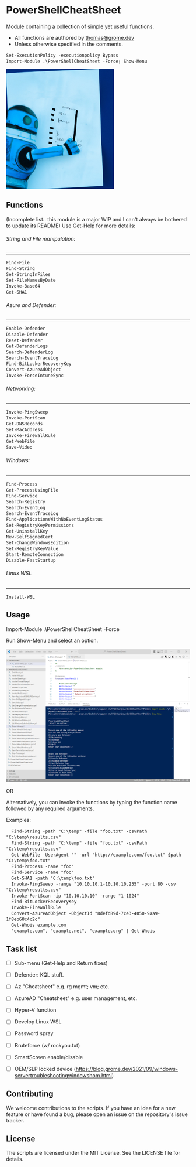 # PowerShellCheatSheet
Module containing a collection of simple yet useful functions. 
- All functions are authored by thomas@grome.dev 
- Unless otherwise specified in the comments.

```
Set-ExecutionPolicy -executionpolicy Bypass
Import-Module .\PowerShellCheatSheet -Force; Show-Menu
```

![logo](https://github.com/gromedev/PowerShellCheatSheet/blob/main/Assets/img/logo.png)


## Functions 
(Incomplete list.. this module is a major WIP and I can't always be bothered to update its README)
Use Get-Help for more details:

###### String and File manipulation:
-----------------------------
```
Find-File
Find-String
Set-StringInFiles
Set-FileNamesByDate
Invoke-Base64
Get-SHA1
```


###### Azure and Defender:
-----------------------------
```
Enable-Defender
Disable-Defender
Reset-Defender
Get-DefenderLogs
Search-DefenderLog
Search-EventTraceLog
Find-BitLockerRecoveryKey
Convert-AzureAdObject
Invoke-ForceIntuneSync
```


###### Networking:
-----------------------------
```
Invoke-PingSweep
Invoke-PortScan
Get-DNSRecords
Set-MacAddress
Invoke-FirewallRule
Get-WebFile
Save-Video
```


###### Windows:
-----------------------------
```
Find-Process
Get-ProcessUsingFile
Find-Service
Search-Registry
Search-EventLog
Search-EventTraceLog
Find-ApplicationsWithNoEventLogStatus
Set-RegistryKeyPermissions
Get-UninstallKey
New-SelfSignedCert
Set-ChangeWindowsEdition
Set-RegistryKeyValue
Start-RemoteConnection
Disable-FastStartup
```


###### Linux WSL
-----------------------------
```
Install-WSL
```



## Usage

Import-Module .\PowerShellCheatSheet -Force

Run Show-Menu and select an option. 

![usage](https://github.com/gromedev/PowerShellCheatSheet/blob/main/Assets/img/usage.png)

OR

Alternatively, you can invoke the functions by typing the function name followed by any required arguments.

Examples:
```
  Find-String -path "C:\temp" -file "foo.txt" -csvPath "C:\temp\results.csv"
  Find-String -path "C:\temp" -file "foo.txt" -csvPath "C:\temp\results.csv"
  Get-WebFile -UserAgent "" -url "http://example.com/foo.txt" $path "C:\temp\foo.txt"
  Find-Process -name "foo"
  Find-Service -name "foo"
  Get-SHA1 -path "C:\temp\foo.txt"
  Invoke-PingSweep -range "10.10.10.1-10.10.10.255" -port 80 -csv "C:\temp\results.csv"
  Invoke-PortScan -ip "10.10.10.10" -range "1-1024"
  Find-BitLockerRecoveryKey 
  Invoke-FirewallRule 
  Convert-AzureAdObject -ObjectId "8defd89d-7ce3-4050-9aa9-1f8eb60c4c2c"
  Get-Whois example.com
  "example.com", "example.net", "example.org" | Get-Whois
```

## Task list
- [ ] Sub-menu (Get-Help and Return fixes)
- [ ] Defender: KQL stuff.
- [ ] Az "Cheatsheet" e.g. rg mgmt; vm; etc.
- [ ] AzureAD "Cheatsheet" e.g. user management, etc.
- [ ] Hyper-V function
- [ ] Develop Linux WSL
- [ ] Password spray
- [ ] Bruteforce (w/ rockyou.txt)
- [ ] SmartScreen enable/disable
- [ ] OEM/SLP locked device (https://blog.grome.dev/2021/09/windows-servertroubleshootingwindowshom.html)



## Contributing
We welcome contributions to the scripts. If you have an idea for a new feature or have found a bug, please open an issue on the repository's issue tracker.



## License
The scripts are licensed under the MIT License. See the LICENSE file for details.
